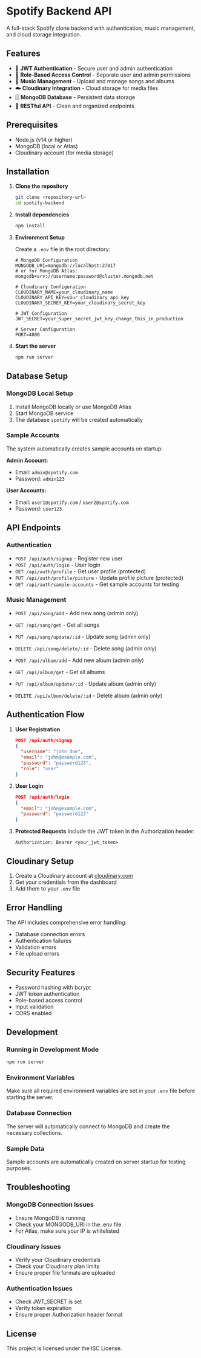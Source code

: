 # Spotify Backend API

A full-stack Spotify clone backend with authentication, music management, and cloud storage integration.

## Features

- 🔐 **JWT Authentication** - Secure user and admin authentication
- 👥 **Role-Based Access Control** - Separate user and admin permissions
- 🎵 **Music Management** - Upload and manage songs and albums
- ☁️ **Cloudinary Integration** - Cloud storage for media files
- 🗄️ **MongoDB Database** - Persistent data storage
- 🚀 **RESTful API** - Clean and organized endpoints

## Prerequisites

- Node.js (v14 or higher)
- MongoDB (local or Atlas)
- Cloudinary account (for media storage)

## Installation

1. **Clone the repository**
   ```bash
   git clone <repository-url>
   cd spotify-backend
   ```

2. **Install dependencies**
   ```bash
   npm install
   ```

3. **Environment Setup**
   
   Create a `.env` file in the root directory:
   ```env
   # MongoDB Configuration
   MONGODB_URI=mongodb://localhost:27017
   # or for MongoDB Atlas: mongodb+srv://username:password@cluster.mongodb.net

   # Cloudinary Configuration
   CLOUDINARY_NAME=your_cloudinary_name
   CLOUDINARY_API_KEY=your_cloudinary_api_key
   CLOUDINARY_SECRET_KEY=your_cloudinary_secret_key

   # JWT Configuration
   JWT_SECRET=your_super_secret_jwt_key_change_this_in_production

   # Server Configuration
   PORT=4000
   ```

4. **Start the server**
   ```bash
   npm run server
   ```

## Database Setup

### MongoDB Local Setup
1. Install MongoDB locally or use MongoDB Atlas
2. Start MongoDB service
3. The database `spotify` will be created automatically

### Sample Accounts
The system automatically creates sample accounts on startup:

**Admin Account:**
- Email: `admin@spotify.com`
- Password: `admin123`

**User Accounts:**
- Email: `user1@spotify.com` / `user2@spotify.com`
- Password: `user123`

## API Endpoints

### Authentication
- `POST /api/auth/signup` - Register new user
- `POST /api/auth/login` - User login
- `GET /api/auth/profile` - Get user profile (protected)
- `PUT /api/auth/profile/picture` - Update profile picture (protected)
- `GET /api/auth/sample-accounts` - Get sample accounts for testing

### Music Management
- `POST /api/song/add` - Add new song (admin only)
- `GET /api/song/get` - Get all songs
- `PUT /api/song/update/:id` - Update song (admin only)
- `DELETE /api/song/delete/:id` - Delete song (admin only)

- `POST /api/album/add` - Add new album (admin only)
- `GET /api/album/get` - Get all albums
- `PUT /api/album/update/:id` - Update album (admin only)
- `DELETE /api/album/delete/:id` - Delete album (admin only)

## Authentication Flow

1. **User Registration**
   ```json
   POST /api/auth/signup
   {
     "username": "john_doe",
     "email": "john@example.com",
     "password": "password123",
     "role": "user"
   }
   ```

2. **User Login**
   ```json
   POST /api/auth/login
   {
     "email": "john@example.com",
     "password": "password123"
   }
   ```

3. **Protected Requests**
   Include the JWT token in the Authorization header:
   ```
   Authorization: Bearer <your_jwt_token>
   ```

## Cloudinary Setup

1. Create a Cloudinary account at [cloudinary.com](https://cloudinary.com)
2. Get your credentials from the dashboard
3. Add them to your `.env` file

## Error Handling

The API includes comprehensive error handling:
- Database connection errors
- Authentication failures
- Validation errors
- File upload errors

## Security Features

- Password hashing with bcrypt
- JWT token authentication
- Role-based access control
- Input validation
- CORS enabled

## Development

### Running in Development Mode
```bash
npm run server
```

### Environment Variables
Make sure all required environment variables are set in your `.env` file before starting the server.

### Database Connection
The server will automatically connect to MongoDB and create the necessary collections.

### Sample Data
Sample accounts are automatically created on server startup for testing purposes.

## Troubleshooting

### MongoDB Connection Issues
- Ensure MongoDB is running
- Check your MONGODB_URI in the .env file
- For Atlas, make sure your IP is whitelisted

### Cloudinary Issues
- Verify your Cloudinary credentials
- Check your Cloudinary plan limits
- Ensure proper file formats are uploaded

### Authentication Issues
- Check JWT_SECRET is set
- Verify token expiration
- Ensure proper Authorization header format

## License

This project is licensed under the ISC License. 